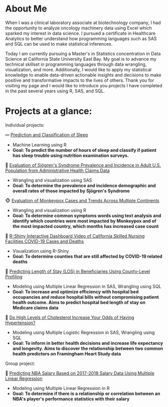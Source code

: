 # About Me

When I was a clinical laboratory associate at biotechnology company, I had the opportunity to analyze oncology machinery data using Excel which sparked my interest in data science.
I pursued a certificate in Healthcare Analytics to better understand how programming languages such as SAS and SQL can be used to make statistical inferences.

Today I am currently pursuing a Master's in Statistics concentration in Data Science at California State University East Bay. My goal is to advance my technical skillset in programming languages through data wrangling, visualization, and more. Additionally, I would like to apply my statistical knowledge to enable data-driven actionable insights and decisions to make positive and transformative impacts to the lives of others. Thank you for visiting my page and I would like to introduce you projects I have completed in the past several years using R, SAS, and SQL.

# Projects at a glance:

Individual projects:

&#128164; [Prediction and Classification of Sleep](https://www.github.com/ihnguyen/nutrition)
   - Machine Learning using R
   - **Goal: To predict the number of hours of sleep and classify if patient has sleep trouble using nutrition examination surveys.**

&#x1F440; [Evaluation of Sjögren's Syndrome Prevalence and Incidence in Adult U.S. Population from Administrative Health Claims Data](https://www.github.com/ihnguyen/sjogren)
   - Wrangling and visualization using SAS
   - **Goal: To determine the prevalence and incidence demographic and overall rates of those impacted by Sjögren's Syndrome**

&#x1F435; [Evaluation of Monkeypox Cases and Trends Across Multiple Continents](https://www.github.com/ihnguyen/monkeypox)
   - Wrangling and visualization using R
   - **Goal: To determine common symptoms words using text analysis and identify which countries were most impacted by Monkeypox and of the most impacted country, which months has increased case count**

&#x1F987; [R-Shiny Interactive Dashboard Video of California Skilled Nursing Facilities COVID-19 Cases and Deaths](https://www.youtube.com/watch?v=78uA3t3osOA)
   - Visualization using R-Shiny
   - **Goal: To determine counties that are still affected by COVID-19 related deaths**

&#x1F3E5; [Predicting Length of Stay (LOS) in Beneficiaries Using County-Level Profiling](https://github.com/ihnguyen/SAS_Project2)
   - Modeling using Multiple Linear Regression in SAS, Wrangling using SQL
   - **Goal: To increase and optimize efficiency with hospital bed occupancies and reduce hospital bills without compromising patient health outcome. Aims to predict hospital bed length of stay on Medicare claims data**

&#x1F35F; [Do High Levels of Cholesterol Increase Your Odds of Having Hypertension?](https://github.com/ihnguyen/SAS_Project)
   - Modeling using Multiple Logistic Regression in SAS, Wrangling using SQL
   -  **Goal: To inform in better health decisions and increase life expectancy and longevity. Aims to discover the relationship between two common health predictors on Framingham Heart Study data**


Group project:

&#x1F3C0; [Predicting NBA Salary Based on 2017-2018 Salary Data Using Multiple Linear Regression](https://github.com/ihnguyen/NBASalary)
   - Modeling using Multiple Linear Regression in R
   -  **Goal: To determine if there is a relationship or correlation between an NBA's player's performance statistics with their salary**

